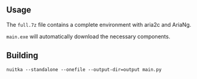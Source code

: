 ## Usage
The `full.7z` file contains a complete environment with aria2c and AriaNg. 

`main.exe` will automatically download the necessary components.
## Building
```
nuitka --standalone --onefile --output-dir=output main.py
```

